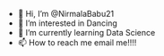 - 👋 Hi, I’m @NirmalaBabu21
- 👀 I’m interested in Dancing
- 🌱 I’m currently learning Data Science
- 📫 How to reach me email me!!!!

<!---
NirmalaBabu21/NirmalaBabu21 is a ✨ special ✨ repository because its `README.md` (this file) appears on your GitHub profile.
You can click the Preview link to take a look at your changes.
--->
